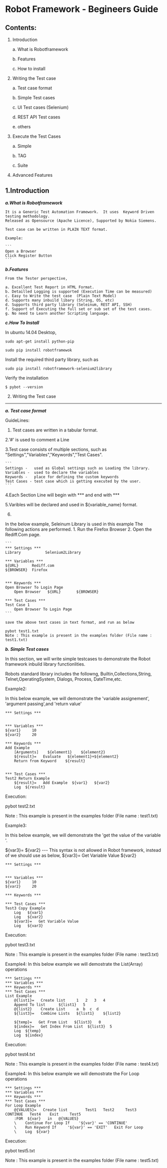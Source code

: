 Robot Framework - Begineers Guide
=================================

Contents:
----
1. Introduction

	a. What is Robotframework
	
	b. Features 
	
	c. How to install
	
2. Writing the Test case

	a. Test case format
	
	b. Simple Test cases
	
	c. UI Test cases (Selenium)
	
	d. REST API Test cases
	
	e. others

3. Execute the Test Cases 

	a. Simple
	
	b. TAG 
	
	c. Suite
	
4. Advanced Features


1.Introduction
----

***a.What is Robotframework***

	It is a Generic Test Automation Framework.  It uses  Keyword Driven testing methodology.
	Released as Opensource (Apache Licence), Supported by Nokia Siemens.

	Test case can be written in PLAIN TEXT format.  

	Example:
	
	```
	Open a Browser
	Click Register Button
	```

***b.Features***

	From the Tester perspective,

	a. Excellent Test Report in HTML Format.
	b. Detailled Logging is supported (Execution Time can be measured)
	c. Easy to Write the test case  (Plain Text Model)
	d. Supports many inbuild libary (String, OS, etc)
	d. Supports third party library (Seleinum, REST API, SSH)
	f. Support of Executing the full set or sub set of the test cases.
	g. No need to Learn another Scripting language.

***c.How To Install***

In ubuntu 14.04 Desktop,
	
	sudo apt-get install python-pip
	
	sudo pip install robotframewok
	
Install the required third party library, such as 
	
	sudo pip install robotframework-selenium2library

Verify the installation

	$ pybot --version



2. Writing the Test case
-----
***a. Test case format***

GuideLines:

  1. Test cases are  written in a tabular format. 

  2.'#' is used to comment a Line

  3.Test case consists of multiple sections, such as "Settings","Variables","Keywords","Test Cases". 

	```
	Settings -   used as Global settings such as Loading the library.
	Variables -  used to declare the variables
	Keywords -   place for defining the custom keywords 
	Test Cases - test case which is getting executed by the user.
	```

  4.Each Section Line will begin with *** and end with  ***

  5.Varibles will be declared and used in ${variable_name} format.

  6.
   In the below example, Seleinum Library is used in this example
   The following actions are performed.
	   1.  Run the Firefox Browser
	   2.  Open the Rediff.Com page.
	
	```
	*** Settings ***
	Library           Selenium2Library
	
	*** Variables ***
	${URL}		Rediff.com
	${BROWSER}	Firefox


	*** Keywords ***
	Open Browser To Login Page
		Open Browser   ${URL}		${BROWSER}

	*** Test Cases ***
	Test Case 1
		Open Browser To Login Page
	```

	save the above test cases in text format, and run as below

	pybot test1.txt
	Note : This example is present in the examples folder (File name : test1.txt)


***b. Simple Test cases***

In this section, we will write simple testcases to demonstrate the  Robot framework inbuild library functionlities.

Robots standard library includes the followng,
	Builtin,Collections,String, Telnet,OperatingSystem, Dialogs, Process, DateTime,etc.


Example2:


In this below example, we will demonstrate the  'variable assignement', 'argument passing',and 'return value'

```
*** Settings ***


*** Variables ***
${var1}		10
${var2}		20

*** Keywords ***
Add Example
	[Arguments]    ${element1}    ${element2}
	${result}=   Evaluate   ${element1}+${element2}
	Return from Keyword    ${result}


*** Test Cases ***
Test2 Return Example
	${result}=   Add Example  ${var1}   ${var2}
	Log  ${result}
```

Execution:

pybot test2.txt

Note : This example is present in the examples folder (File name : test1.txt)





Example3:


In this below example, we will demonstrate the  'get the value of the variable '.

${var3}=  ${var2} --- This syntax is  not allowed in Robot framework, instead of 
we should use  as below,
${var3}=  Get Variable Value   ${var2}


```
*** Settings ***


*** Variables ***
${var1}		10
${var2}		20

*** Keywords ***

*** Test Cases ***
Test3 Copy Example
	Log   ${var1}
	Log   ${var2}
	${var3}=   Get Variable Value
	Log   ${var3}
```

Execution:

pybot test3.txt

Note : This example is present in the examples folder (File name : test3.txt)


Example4:
In this below example we will demostrate the List(Array) operations

```
*** Settings ***
*** Variables ***
*** Keywords ***
*** Test Cases ***
List Example
	@{list1}=	Create list 	1	2	3	4
	Append To list 	 	${list1}   5
	@{list2}	Create List     a  b  c  d
	${list3}=	Combine Lists	${list1}	${list2}

	${temp}=   Get From List   ${list3}   0
	${index}=	Get Index From List  ${list3}  5
	Log  ${temp}
	Log  ${index}
```

Execution:

pybot test4.txt

Note : This example is present in the examples folder (File name : test4.txt)



Example4:
In this below example we will demostrate the For Loop operations

```
*** Settings ***
*** Variables ***
*** Keywords ***
*** Test Cases ***
For Loop Example
	@{VALUES}=   Create list 		Test1   Test2     Test3    CONTINUE   Test4    Exit     Test5
	:FOR  ${var}   in   @{VALUES}
	\    Continue For Loop If    '${var}' == 'CONTINUE'
	\	 Run Keyword If		'${var}' == 'EXIT'   Exit For Loop
	\	 Log  ${var}
```

Execution:

pybot test5.txt

Note : This example is present in the examples folder (File name : test5.txt)
















